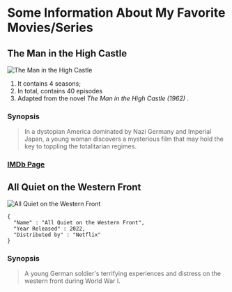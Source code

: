# **Some Information About My Favorite Movies/Series**
## **The Man in the High Castle**
![The Man in the High Castle](https://m.media-amazon.com/images/M/MV5BZWEwNzQ4NzUtMWRmYS00NDdiLTg5NDItODA5M2M4YTM0ZTE2XkEyXkFqcGdeQXVyMTAzNjU2NjM1._V1_.jpg)
1. It contains 4 seasons; 
2. In total, contains 40 episodes
3. Adapted from the novel *The Man in the High Castle (1962)* .
### Synopsis
> In a dystopian America dominated by Nazi Germany and Imperial Japan, a young woman discovers a mysterious film that may hold the key to toppling the totalitarian regimes.
### 	[IMDb Page]([https://www.example.com](https://www.imdb.com/title/tt1740299/))

## **All Quiet on the Western Front**
![All Quiet on the Western Front](https://m.media-amazon.com/images/M/MV5BYTU2OWJhMjYtMjc2Ni00OTg4LTkxNGYtYjgwNGMyNjA3ODcxXkEyXkFqcGdeQXVyMTUzMTg2ODkz._V1_.jpg)
```
{
  "Name" : "All Quiet on the Western Front",
  "Year Released" : 2022,
  "Distributed by" : "Netflix"
}
```
### Synopsis
> A young German soldier's terrifying experiences and distress on the western front during World War I.

